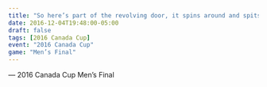 ```yaml
---
title: "So here’s part of the revolving door, it spins around and spits out Charlie Thomas"
date: 2016-12-04T19:48:00-05:00
draft: false
tags: [2016 Canada Cup]
event: "2016 Canada Cup"
game: "Men’s Final"
---
```

— 2016 Canada Cup Men’s Final
<!--more--> 